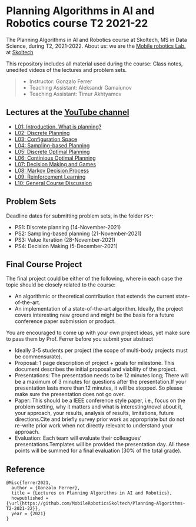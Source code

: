 # Planning Algorithms in AI and Robotics course T2 2021-22

The Planning Algorithms in AI and Robotics course at Skoltech, MS in Data Science, during T2, 2021-2022.
About us: we are the [Mobile robotics Lab.](https://sites.skoltech.ru/mobilerobotics/) at [Skoltech](https://www.skoltech.ru/en)

This repository includes all material used during the course: Class notes, unedited videos of the lectures and problem sets.

> * Instructor: Gonzalo Ferrer
> * Teaching Assistant: Aleksandr Gamaiunov
> * Teaching Assistant: Timur Akhtyamov

## Lectures at the [YouTube channel](https://www.youtube.com/playlist?list=PLRXYrdEUvBoBds3a1PJ8g5mt122R1hm6o)

 * [L01: Introduction. What is planning?](https://www.youtube.com/watch?v=l4iVw51H2pk&list=PLRXYrdEUvBoBds3a1PJ8g5mt122R1hm6o&index=1)
 * [L02: Discrete Planning]()
 * [L03: Configuration Space]()
 * [L04: Sampling-based Planning]()
 * [L05: Discrete Optimal Planning]()
 * [L06: Continious Optimal Planning]()
 * [L07: Decision Making and Games]()
 * [L08: Markov Decision Process]()
 * [L09: Reinforcement Learning]()
 * [L10: General Course Discussion]()

## Problem Sets

Deadline dates for submitting problem sets, in the folder `PS*`:
 * PS1: Discrete planning (14-November-2021)
 * PS2: Sampling-based planning (21-November-2021)
 * PS3: Value Iteration (28-November-2021)
 * PS4: Decision Making (5-December-2021)
 
## Final Course Project

The final project could be either of the following, where in each case the topic should be closely related to the course:

 * An algorithmic or theoretical contribution that extends the current state-of-the-art.
 * An implementation of a state-of-the-art algorithm. Ideally, the project covers interesting new ground and might be the basis for a future conference paper submission or product.
 
You are encouraged to come up with your own project ideas, yet make sure to pass them by Prof. Ferrer before you submit your abstract


 * Ideally 3-5 students per project (the scope of multi-body projects must be commensurate).
 * Proposal: 1 page description of project + goals for milestone. This document describes the initial proposal and viability of the project.
 * Presentations: The presentation needs to be 12 minutes long; There will be a maximum of 3 minutes for questions after the presentation.If your presentation lasts more than 12 minutes, it will be stopped. So please make sure the presentation does not go over.
 * Paper: This should be a IEEE conference style paper, i.e., focus on the problem setting, why it matters and what is interesting/novel about it, your approach, your results, analysis of results, limitations, future directions.Cite and briefly survey prior work as appropriate but do not re-write prior work when not directly relevant to understand your approach.
 * Evaluation: Each team will evaluate their colleagues’ presentations.Templates will be provided the presentation day. All these points will be summed for a final evaluation (30% of the total grade).



## Reference

```
@Misc{ferrer2021,
  author = {Gonzalo Ferrer},
  title = {Lectures on Planning Algorithms in AI and Robotics},
  howpublished = {\url{https://github.com/MobileRoboticsSkoltech/Planning-Algorithms-T2-2021-22}},
  year = {2021}
}
```
